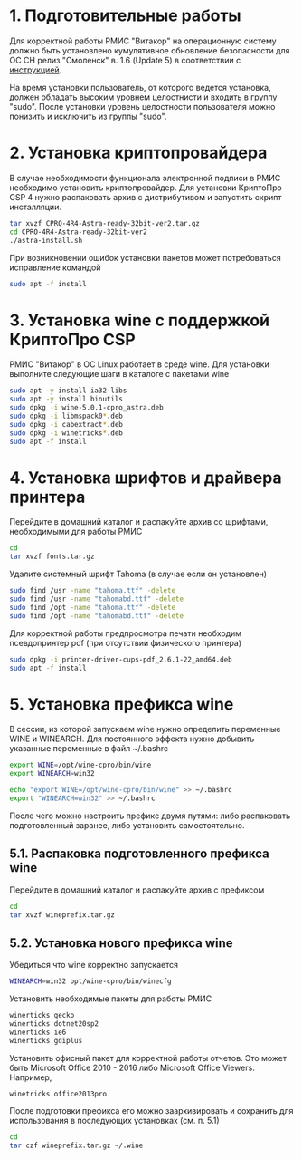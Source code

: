 <!-- TITLE: Astra Linux -->
<!-- SUBTITLE: Инструкция по установке РМИС "Витакор" (клиентская часть) на Astra Linux SE "Смоленск" -->


# 1. Подготовительные работы

Для корректной работы РМИС "Витакор" на операционную систему должно быть установлено кумулятивное обновление безопасности для ОС СН релиз "Смоленск" в. 1.6 (Update 5) в соответствии с  [инструкцией](https://wiki.astralinux.ru/pages/viewpage.action?pageId=71829652). 

На время установки пользователь, от которого ведется установка, должен обладать высоким уровнем целостнисти и входить в группу "sudo". После установки уровень целостности пользователя можно понизить и исключить из группы "sudo".

# 2. Установка криптопровайдера

В случае необходимости функционала электронной подписи в РМИС необходимо установить криптопровайдер. Для установки КриптоПро CSP 4 нужно распаковать архив с дистрибутивом и запустить скрипт инсталляции.

```sh
tar xvzf CPRO-4R4-Astra-ready-32bit-ver2.tar.gz 
cd CPRO-4R4-Astra-ready-32bit-ver2
./astra-install.sh
```


При возникновении ошибок установки пакетов может потребоваться исправление командой

```sh
sudo apt -f install
```


# 3. Установка wine с поддержкой КриптоПро CSP

РМИС "Витакор" в ОС Linux работает в среде wine. Для установки выполните следующие шаги в каталоге с пакетами wine

```sh
sudo apt -y install ia32-libs
sudo apt -y install binutils
sudo dpkg -i wine-5.0.1-cpro_astra.deb 
sudo dpkg -i libmspack0*.deb
sudo dpkg -i cabextract*.deb
sudo dpkg -i winetricks*.deb
sudo apt -f install
```

# 4. Установка шрифтов и драйвера принтера

Перейдите в домашний каталог и распакуйте архив со шрифтами, необходимыми для работы РМИС

```sh
cd
tar xvzf fonts.tar.gz
```

Удалите системный шрифт Tahoma (в случае если он установлен)

```sh
sudo find /usr -name "tahoma.ttf" -delete
sudo find /usr -name "tahomabd.ttf" -delete
sudo find /opt -name "tahoma.ttf" -delete
sudo find /opt -name "tahomabd.ttf" -delete
```

Для корректной работы предпросмотра печати необходим псевдопринтер pdf (при отсутствии физического принтера)

```sh
sudo dpkg -i printer-driver-cups-pdf_2.6.1-22_amd64.deb
sudo apt -f install
```

# 5. Установка префикса wine

В сессии, из которой запускаем wine нужно определить переменные WINE и WINEARCH. Для постоянного эффекта нужно добывить указанные переменные в файл ~/.bashrc 

```sh
export WINE=/opt/wine-cpro/bin/wine
export WINEARCH=win32

echo "export WINE=/opt/wine-cpro/bin/wine" >> ~/.bashrc
export "WINEARCH=win32" >> ~/.bashrc
```


После чего можно настроить префикс двумя путями: либо распаковать подготовленный заранее, либо установить самостоятельно.

## 5.1. Раcпаковка подготовленного префикса wine

Перейдите в домашний каталог и распакуйте архив c префиксом

```sh
cd
tar xvzf wineprefix.tar.gz
```

## 5.2. Установка нового префикса wine

Убедиться что wine корректно запускается

```sh
WINEARCH=win32 opt/wine-cpro/bin/winecfg
```

Установить необходимые пакеты для работы РМИС 

```sh
winerticks gecko
winerticks dotnet20sp2
winerticks ie6
winerticks gdiplus
```

Установить офисный пакет для корректной работы отчетов. Это может быть Microsoft Office 2010 - 2016  либо Microsoft Office Viewers. Например,

```sh
winetricks office2013pro
```


После подготовки префикса его можно заархивировать и сохранить для использования в последующих установках (см. п. 5.1)

```sh
cd
tar czf wineprefix.tar.gz ~/.wine
```




